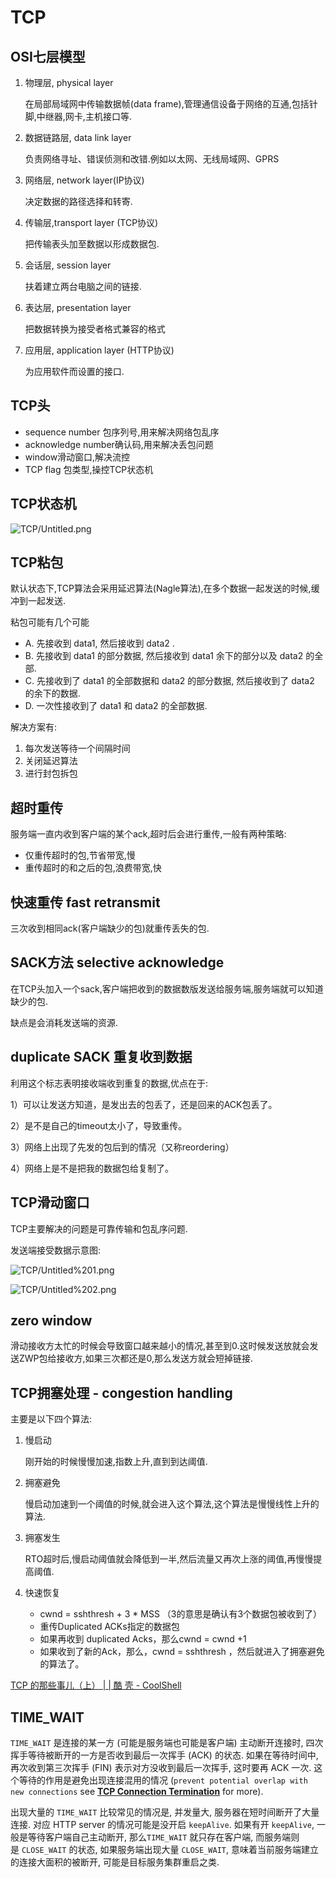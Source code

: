 # TCP

## OSI七层模型

1. 物理层, physical layer

    在局部局域网中传输数据帧(data frame),管理通信设备于网络的互通,包括针脚,中继器,网卡,主机接口等.

2. 数据链路层, data link layer 

    负责网络寻址、错误侦测和改错.例如以太网、无线局域网、GPRS

3. 网络层, network layer(IP协议)

    决定数据的路径选择和转寄.

4. 传输层,transport layer (TCP协议)

    把传输表头加至数据以形成数据包.

5. 会话层, session layer

    扶着建立两台电脑之间的链接.

6. 表达层, presentation layer

    把数据转换为接受者格式兼容的格式

7. 应用层, application layer (HTTP协议)

    为应用软件而设置的接口.

## TCP头

- sequence number 包序列号,用来解决网络包乱序
- acknowledge number确认码,用来解决丢包问题
- window滑动窗口,解决流控
- TCP flag 包类型,操控TCP状态机

## TCP状态机

![TCP/Untitled.png](TCP/Untitled.png)

## TCP粘包

默认状态下,TCP算法会采用延迟算法(Nagle算法),在多个数据一起发送的时候,缓冲到一起发送.

粘包可能有几个可能

- A. 先接收到 data1, 然后接收到 data2 .
- B. 先接收到 data1 的部分数据, 然后接收到 data1 余下的部分以及 data2 的全部.
- C. 先接收到了 data1 的全部数据和 data2 的部分数据, 然后接收到了 data2 的余下的数据.
- D. 一次性接收到了 data1 和 data2 的全部数据.

解决方案有:

1. 每次发送等待一个间隔时间
2. 关闭延迟算法
3. 进行封包拆包

## 超时重传

服务端一直内收到客户端的某个ack,超时后会进行重传,一般有两种策略:

- 仅重传超时的包,节省带宽,慢
- 重传超时的和之后的包,浪费带宽,快

## 快速重传 fast retransmit

三次收到相同ack(客户端缺少的包)就重传丢失的包.

## SACK方法 selective acknowledge

在TCP头加入一个sack,客户端把收到的数据数版发送给服务端,服务端就可以知道缺少的包.

缺点是会消耗发送端的资源.

## duplicate SACK 重复收到数据

利用这个标志表明接收端收到重复的数据,优点在于:

1）可以让发送方知道，是发出去的包丢了，还是回来的ACK包丢了。

2）是不是自己的timeout太小了，导致重传。

3）网络上出现了先发的包后到的情况（又称reordering）

4）网络上是不是把我的数据包给复制了。

## TCP滑动窗口

TCP主要解决的问题是可靠传输和包乱序问题.

发送端接受数据示意图:

![TCP/Untitled%201.png](TCP/Untitled%201.png)

![TCP/Untitled%202.png](TCP/Untitled%202.png)

## zero window

滑动接收方太忙的时候会导致窗口越来越小的情况,甚至到0.这时候发送放就会发送ZWP包给接收方,如果三次都还是0,那么发送方就会短掉链接.

## TCP拥塞处理 - congestion handling

主要是以下四个算法:

1. 慢启动

    刚开始的时候慢慢加速,指数上升,直到到达阈值.

2. 拥塞避免

    慢启动加速到一个阈值的时候,就会进入这个算法,这个算法是慢慢线性上升的算法.

3. 拥塞发生

    RTO超时后,慢启动阈值就会降低到一半,然后流量又再次上涨的阈值,再慢慢提高阈值.

4. 快速恢复
    - cwnd = sshthresh + 3 * MSS （3的意思是确认有3个数据包被收到了）
    - 重传Duplicated ACKs指定的数据包
    - 如果再收到 duplicated Acks，那么cwnd = cwnd +1
    - 如果收到了新的Ack，那么，cwnd = sshthresh ，然后就进入了拥塞避免的算法了。

[TCP 的那些事儿（上） | | 酷 壳 - CoolShell](https://coolshell.cn/articles/11564.html)

## TIME_WAIT

`TIME_WAIT` 是连接的某一方 (可能是服务端也可能是客户端) 主动断开连接时, 四次挥手等待被断开的一方是否收到最后一次挥手 (ACK) 的状态. 如果在等待时间中, 再次收到第三次挥手 (FIN) 表示对方没收到最后一次挥手, 这时要再 ACK 一次. 这个等待的作用是避免出现连接混用的情况 (`prevent potential overlap with new connections` see **[TCP Connection Termination](http://www.tcpipguide.com/free/t_TCPConnectionTermination.htm)** for more).

出现大量的 `TIME_WAIT` 比较常见的情况是, 并发量大, 服务器在短时间断开了大量连接. 对应 HTTP server 的情况可能是没开启 `keepAlive`. 如果有开 `keepAlive`, 一般是等待客户端自己主动断开, 那么`TIME_WAIT` 就只存在客户端, 而服务端则是 `CLOSE_WAIT` 的状态, 如果服务端出现大量 `CLOSE_WAIT`, 意味着当前服务端建立的连接大面积的被断开, 可能是目标服务集群重启之类.